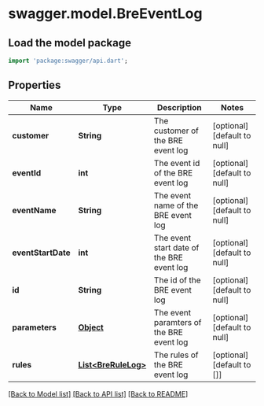 # swagger.model.BreEventLog

## Load the model package
```dart
import 'package:swagger/api.dart';
```

## Properties
Name | Type | Description | Notes
------------ | ------------- | ------------- | -------------
**customer** | **String** | The customer of the BRE event log | [optional] [default to null]
**eventId** | **int** | The event id of the BRE event log | [optional] [default to null]
**eventName** | **String** | The event name of the BRE event log | [optional] [default to null]
**eventStartDate** | **int** | The event start date of the BRE event log | [optional] [default to null]
**id** | **String** | The id of the BRE event log | [optional] [default to null]
**parameters** | [**Object**](Object.md) | The event paramters of the BRE event log | [optional] [default to null]
**rules** | [**List&lt;BreRuleLog&gt;**](BreRuleLog.md) | The rules of the BRE event log | [optional] [default to []]

[[Back to Model list]](../README.md#documentation-for-models) [[Back to API list]](../README.md#documentation-for-api-endpoints) [[Back to README]](../README.md)



